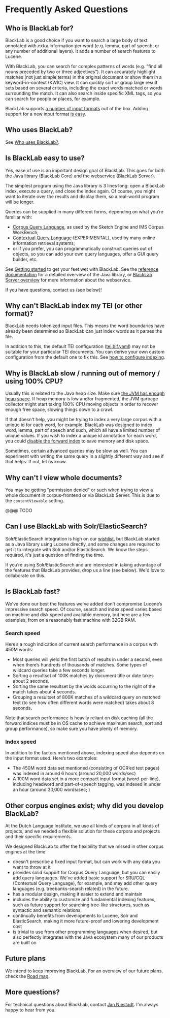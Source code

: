 # Frequently Asked Questions


## Who is BlackLab for?

BlackLab is a good choice if you want to search a large body of text annotated with extra information per word (e.g. lemma, part of speech, or any number of additional layers). It adds a number of search features to Lucene.

With BlackLab, you can search for complex patterns of words (e.g. “find all nouns preceded by two or three adjectives”). It can accurately highlight matches (not just simple terms) in the original document or show them in a keyword-in-context (KWIC) view. It can quickly sort or group large result sets based on several criteria, including the exact words matched or words surrounding the match. It can also search inside specific XML tags, so you can search for people or places, for example.

BlackLab supports [a number of input formats](indexing-with-blacklab.html#supported-formats) out of the box. Adding support for a new input format [is easy](how-to-configure-indexing.html).


## Who uses BlackLab?

See [Who uses BlackLab?](who-uses-blacklab.html).


## Is BlackLab easy to use?

Yes, ease of use is an important design goal of BlackLab. This goes for both the Java library (BlackLab Core) and the webservice (BlackLab Server).

The simplest program using the Java library is 3 lines long: open a BlackLab index, execute a query, and close the index again. Of course, you might want to iterate over the results and display them, so a real-world program will be longer.

Queries can be supplied in many different forms, depending on what you’re familiar with:

-   [Corpus Query Language](corpus-query-language.html), as used by the Sketch Engine and IMS Corpus WorkBench;
-   [Contextual Query Language](http://www.loc.gov/standards/sru/specs/cql.html) (EXPERIMENTAL), used by many online information retrieval systems;
-   or if you prefer, you can programmatically construct queries out of objects, so you can add your own query languages, offer a GUI query builder, etc.

See [Getting started](getting-started.html) to get your feet wet with BlackLab. See the [reference documentation](apidocs/) for a detailed overview of the Java library, or [BlackLab Server overview](blacklab-server-overview.html) for more information about the webservice.

If you have questions, contact us (see below)!


## Why can't BlackLab index my TEI (or other format)?

BlackLab needs tokenized input files. This means the word boundaries have already been determined so BlackLab can just index words as it parses the file.

In addition to this, the default TEI configuration ([tei.blf.yaml](https://github.com/INL/BlackLab/blob/master/core/src/main/resources/formats/tei.blf.yaml)) may not be suitable for your particular TEI documents. You can derive your own custom configuration from the default one to fix this. See [how to configure indexing](how-to-configure-indexing.html).
 

## Why is BlackLab slow / running out of memory / using 100% CPU? 

Usually this is related to the Java heap size. Make sure [the JVM has enough heap space](http://crunchify.com/how-to-change-jvm-heap-setting-xms-xmx-of-tomcat/). If heap memory is low and/or fragmented, the JVM garbage collector might start taking 100% CPU moving objects in order to recover enough free space, slowing things down to a crawl.

If that doesn't help, you might be trying to index a very large corpus with a unique id for each word, for example. BlackLab was designed to index word, lemma, part of speech and such, which all have a limited number of unique values. If you wish to index a unique id annotation for each word, you could [disable the forward index](how-to-configure-indexing.html#disable-fi) to save memory and disk space. 

Sometimes, certain advanced queries may be slow as well. You can experiment with writing the same query in a slightly different way and see if that helps. If not, let us know.


## Why can't I view whole documents?

You may be getting "permission denied" or such when trying to view a whole document in corpus-frontend or via BlackLab Server. This is due to the `contentViewable` setting.

@@@ TODO


## Can I use BlackLab with Solr/ElasticSearch?

Solr/ElasticSearch integration is high on our [wishlist](roadmap.html), but BlackLab started as a Java library using Lucene directly, and some changes are required to get it to integrate with Solr and/or ElasticSearch. We know the steps required, it's just a question of finding the time. 

If you’re using Solr/ElasticSearch and are interested in taking advantage of the features that BlackLab provides, drop us a line (see below). We'd love to collaborate on this.


## Is BlackLab fast?

We've done our best the features we've added don’t compromise Lucene’s impressive search speed. Of course, search and index speed varies based on machine and disk speed and available memory, but here are a few examples, from on a reasonably fast machine with 32GB RAM.


### Search speed

Here’s a rough indication of current search performance in a corpus with 450M words:

-   Most queries will yield the first batch of results in under a second, even when there’s hundreds of thousands of matches. Some types of wildcard queries take a few seconds longer.
-   Sorting a resultset of 100K matches by document title or date takes about 2 seconds.
-   Sorting the same resultset by the words occurring to the right of the match takes about 4 seconds.
-   Grouping a resultset of 800K matches of a wildcard query on matched text (to see how often different words were matched) takes about 8 seconds.

Note that search performance is heavily reliant on disk caching (all the forward indices must be in OS cache to achieve maximum search, sort and group performance), so make sure you have plenty of memory.

### Index speed

In addition to the factors mentioned above, indexing speed also depends on the input format used. Here’s two examples:

-   The 450M word data set mentioned (consisting of OCR’ed text pages) was indexed in around 6 hours (around 20,000 words/sec)
-   A 100M word data set in a more compact input format (word-per-line), including headword and part-of-speech tagging, was indexed in under an hour (around 30,000 words/sec; )


## Other corpus engines exist; why did you develop BlackLab?

At the Dutch Language Institute, we use all kinds of corpora in all kinds of projects, and we needed a flexible solution for these corpora and projects and their specific requirements.

We designed BlackLab to offer the flexibility that we missed in other corpus engines at the time:

- doesn't prescribe a fixed input format, but can work with any data you want to throw at it
- provides solid support for Corpus Query Language, but you can easily add query languages. We've added basic support for SRU/CQL (Contextual Query Language), for example, and may add other query languages (e.g. treebanks-search related) in the future.
- has a modular design, making it easier to extend and maintain
- includes the ability to customize and fundamental indexing features, such as future support for searching tree-like structures, such as syntactic and semantic relations.
- continually benefits from developments to Lucene, Solr and ElasticSearch, making it more future-proof and lowering development cost
- is trivial to use from other programming languages when desired, but also perfectly integrates with the Java ecosystem many of our products are built on


## Future plans

We intend to keep improving BlackLab. For an overview of our future plans, check the [Road map](roadmap.html).


## More questions?

For technical questions about BlackLab, contact [Jan Niestadt](mailto:jan.niestadt@ivdnt.org). I'm always happy to hear from you.
